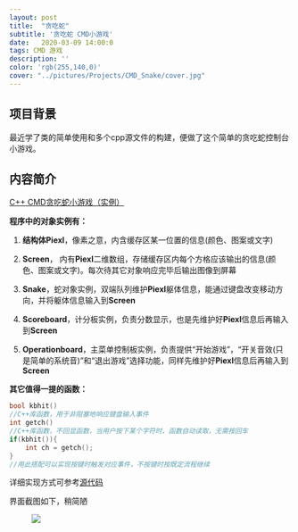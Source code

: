 ```yaml
---
layout: post
title:  "贪吃蛇"
subtitle: '贪吃蛇 CMD小游戏'
date:   2020-03-09 14:00:0
tags: CMD 游戏 
description: ''
color: 'rgb(255,140,0)'
cover: "../pictures/Projects/CMD_Snake/cover.jpg"
---
```


## **项目背景**

最近学了类的简单使用和多个cpp源文件的构建，便做了这个简单的贪吃蛇控制台小游戏。

## **内容简介**

[C++ CMD贪吃蛇小游戏（实例）](https://github.com/uEternali/CMD_Snake)

**程序中的对象实例有：**

1. **结构体Piexl**，像素之意，内含缓存区某一位置的信息(颜色、图案或文字)

2. **Screen**， 内有**Piexl**二维数组，存储缓存区内每个方格应该输出的信息(颜色、图案或文字)。每次待其它对象响应完毕后输出图像到屏幕
   
3. **Snake**，蛇对象实例，双端队列维护**Piexl**躯体信息，能通过键盘改变移动方向，并将躯体信息输入到**Screen**

4. **Scoreboard**，计分板实例，负责分数显示，也是先维护好**Piexl**信息后再输入到**Screen**

5. **Operationboard**，主菜单控制板实例，负责提供“开始游戏”，“开关音效(只是简单的系统音)”和“退出游戏”选择功能，同样先维护好**Piexl**信息后再输入到**Screen**

**其它值得一提的函数：**

```cpp
bool kbhit()
//C++库函数，用于非阻塞地响应键盘输入事件
int getch()
//C++库函数，不回显函数，当用户按下某个字符时，函数自动读取，无需按回车
if(kbhit()){
    int ch = getch();
}
//用此搭配可以实现按键时触发对应事件，不按键时按既定流程继续
```

详细实现方式可参考[源代码](https://github.com/uEternali/CMD_Snake/tree/master/source)

界面截图如下，稍简陋

<figure>
<a><img src="{{site.url}}/pictures/Projects/CMD_Snake/Screenshot.png"></a>
</figure>